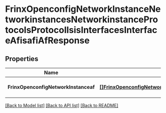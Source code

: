 # FrinxOpenconfigNetworkInstanceNetworkinstancesNetworkinstanceProtocolsProtocolIsisInterfacesInterfaceAfisafiAfResponse

## Properties
Name | Type | Description | Notes
------------ | ------------- | ------------- | -------------
**FrinxOpenconfigNetworkInstanceaf** | [**[]FrinxOpenconfigNetworkInstanceNetworkinstancesNetworkinstanceProtocolsProtocolIsisInterfacesInterfaceAfisafiAf**](frinx.openconfig.network.instance.networkinstances.networkinstance.protocols.protocol.isis.interfaces.interface.afisafi.Af.md) |  | [optional] [default to null]

[[Back to Model list]](../README.md#documentation-for-models) [[Back to API list]](../README.md#documentation-for-api-endpoints) [[Back to README]](../README.md)


